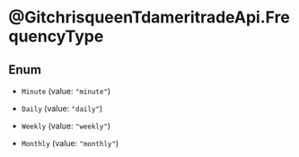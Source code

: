 # @GitchrisqueenTdameritradeApi.FrequencyType

## Enum


* `Minute` (value: `"minute"`)

* `Daily` (value: `"daily"`)

* `Weekly` (value: `"weekly"`)

* `Monthly` (value: `"monthly"`)


